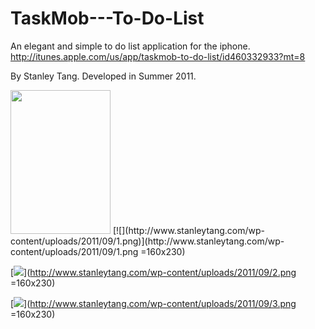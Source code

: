 TaskMob---To-Do-List
====================

An elegant and simple to do list application for the iphone. http://itunes.apple.com/us/app/taskmob-to-do-list/id460332933?mt=8

By Stanley Tang. Developed in Summer 2011. 


<img src="http://www.stanleytang.com/wp-content/uploads/2011/09/1.png" width="160" height="230">
[![](http://www.stanleytang.com/wp-content/uploads/2011/09/1.png)](http://www.stanleytang.com/wp-content/uploads/2011/09/1.png =160x230)

[![](http://www.stanleytang.com/wp-content/uploads/2011/09/2.png)](http://www.stanleytang.com/wp-content/uploads/2011/09/2.png =160x230)

[![](http://www.stanleytang.com/wp-content/uploads/2011/09/3.png)](http://www.stanleytang.com/wp-content/uploads/2011/09/3.png =160x230)